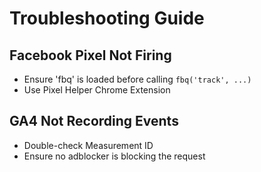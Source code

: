 
# Troubleshooting Guide

## Facebook Pixel Not Firing
- Ensure 'fbq' is loaded before calling `fbq('track', ...)`
- Use Pixel Helper Chrome Extension

## GA4 Not Recording Events
- Double-check Measurement ID
- Ensure no adblocker is blocking the request
